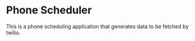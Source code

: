 # Phone Scheduler

This is a phone scheduling application that generates data to be fetched by twilio. 
